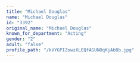 ```yaml
---
title: "Michael Douglas"
name: "Michael Douglas"
id: "3392"
original_name: "Michael Douglas"
known_for_department: "Acting"
gender: "2"
adult: "false"
profile_path: "/kVYGPIZowzXLEQfAGUNOqKjAbBb.jpg"
---
```

